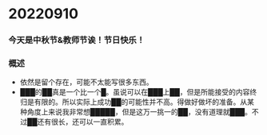 # 20220910

### 今天是中秋节&教师节诶！节日快乐！

### 概述

- 依然是留个存在，可能不太能写很多东西。
- ███的██真是一个比一个█。虽说可以在███上██，但是所能接受的内容终归是有限的。所以实际上成功██的可能性并不高。得做好做坏的准备。从某种角度上来说我非常想█████，但是这万一挑一的██，没有道理就███。不过██还有很长，还可以一直积累。
